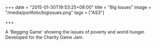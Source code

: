 +++
date = "2015-01-30T19:53:25+08:00"
title = "Big Issues"
image = "/media/portfolio/bigissues.png"
tags = ["AS3"]

+++

A 'Begging Game' showing the issues of poverty and world hunger. Developed for the Charity Game Jam.
